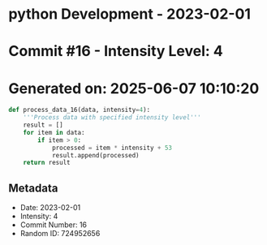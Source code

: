 ﻿# python Development - 2023-02-01
# Commit #16 - Intensity Level: 4
# Generated on: 2025-06-07 10:10:20
```python
def process_data_16(data, intensity=4):
    '''Process data with specified intensity level'''
    result = []
    for item in data:
        if item > 0:
            processed = item * intensity + 53
            result.append(processed)
    return result
```
## Metadata
- Date: 2023-02-01
- Intensity: 4
- Commit Number: 16
- Random ID: 724952656
